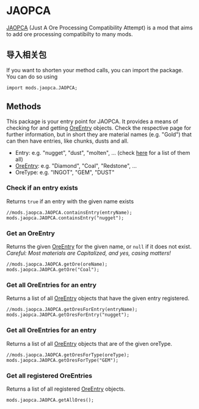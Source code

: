 # JAOPCA

[JAOPCA](https://minecraft.curseforge.com/projects/jaopca) (Just A Ore Processing Compatibility Attempt) is a mod that aims to add ore processing compatibilty to many mods.

## 导入相关包

If you want to shorten your method calls, you can import the package.  
You can do so using

```zenscript
import mods.jaopca.JAOPCA;
```

## Methods

This package is your entry point for JAOPCA. It provides a means of checking for and getting [OreEntry](/Mods/JAOPCA/OreEntry/) objects. Check the respective page for further information, but in short they are material names (e.g. "Gold") that can then have entries, like chunks, dusts and all.

- Entry: e.g. "nugget", "dust", "molten", ... (check [here](/Mods/JAOPCA/RegisteredEntries/) for a list of them all)
- [OreEntry](/Mods/JAOPCA/OreEntry/): e.g. "Diamond", "Coal", "Redstone", ...
- OreType: e.g. "INGOT", "GEM", "DUST"

### Check if an entry exists

Returns `true` if an entry with the given name exists

```zenscript
//mods.jaopca.JAOPCA.containsEntry(entryName);
mods.jaopca.JAOPCA.containsEntry("nugget");
```

### Get an OreEntry

Returns the given [OreEntry](/Mods/JAOPCA/OreEntry/) for the given name, or `null` if it does not exist. *Careful: Most materials are Capitalized, and yes, casing matters!*

```zenscript
//mods.jaopca.JAOPCA.getOre(oreName);
mods.jaopca.JAOPCA.getOre("Coal");
```

### Get all OreEntries for an entry

Returns a list of all [OreEntry](/Mods/JAOPCA/OreEntry/) objects that have the given entry registered.

```zenscript
//mods.jaopca.JAOPCA.getOresForEntry(entryName);
mods.jaopca.JAOPCA.getOresForEntry("nugget");
```

### Get all OreEntries for an entry

Returns a list of all [OreEntry](/Mods/JAOPCA/OreEntry/) objects that are of the given oreType.

```zenscript
//mods.jaopca.JAOPCA.getOresForType(oreType);
mods.jaopca.JAOPCA.getOresForType("GEM");
```

### Get all registered OreEntries

Returns a list of all registered [OreEntry](/Mods/JAOPCA/OreEntry/) objects.

```zenscript
mods.jaopca.JAOPCA.getAllOres();
```
